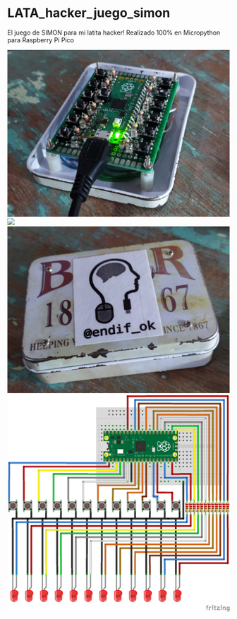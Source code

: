 # LATA_hacker_juego_simon
El juego de SIMON para mi latita hacker! Realizado 100% en Micropython para Raspberry Pi Pico

<img src=https://github.com/TenoTrash/LATA_hacker_macropad/blob/main/2023-11-23%2020.29.51.jpg>

<img src=https://github.com/TenoTrash/LATA_hacker_juego_simon/blob/main/simon.gif>

<img src=https://github.com/TenoTrash/LATA_hacker_macropad/blob/main/2023-11-23%2020.30.13.jpg>

<img src=https://github.com/TenoTrash/LATA_hacker_juego_simon/blob/main/Esquem%C3%A1tico_LATA.png>
